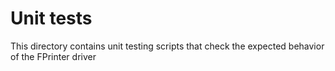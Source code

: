 Unit tests
==========

This directory contains unit testing scripts that check the expected behavior of the FPrinter driver